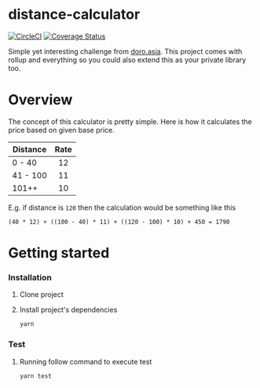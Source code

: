 # distance-calculator
[![CircleCI](https://circleci.com/gh/thestrayed/distance-calculator.svg?style=svg)](https://circleci.com/gh/thestrayed/distance-calculator) [![Coverage Status](https://coveralls.io/repos/github/thestrayed/distance-calculator/badge.svg?branch=master)](https://coveralls.io/github/thestrayed/distance-calculator?branch=master)

Simple yet interesting challenge from [doro.asia](doro.asia). This project comes with rollup and everything so you could also extend this as your private library too.

# Overview

The concept of this calculator is pretty simple. Here is how it calculates the price based on given base price.

| Distance |Rate|
| -------- |:--:|
| 0 - 40   | 12 |
| 41 - 100 | 11 |
| 101++    | 10 |

E.g. if distance is `120` then the calculation would be something like this

```
(40 * 12) + ((100 - 40) * 11) + ((120 - 100) * 10) + 450 = 1790
```

# Getting started

### Installation

1. Clone project

1. Install project's dependencies

    ```bash
    yarn
    ```

### Test

1. Running follow command to execute test

    ```bash
    yarn test
    ```

